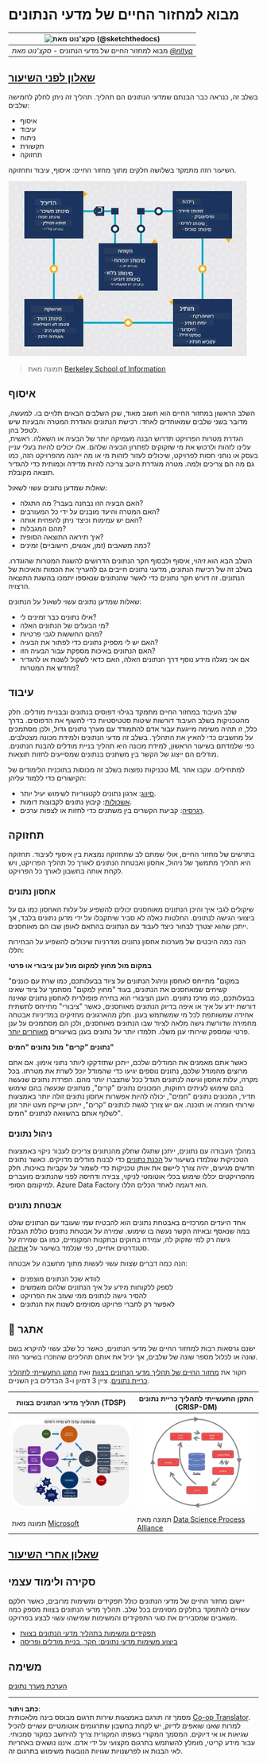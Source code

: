 <!--
CO_OP_TRANSLATOR_METADATA:
{
  "original_hash": "79ca8a5a3135e94d2d43f56ba62d5205",
  "translation_date": "2025-09-04T20:06:23+00:00",
  "source_file": "4-Data-Science-Lifecycle/14-Introduction/README.md",
  "language_code": "he"
}
-->
# מבוא למחזור החיים של מדעי הנתונים

|![ סקצ'נוט מאת [(@sketchthedocs)](https://sketchthedocs.dev) ](../../sketchnotes/14-DataScience-Lifecycle.png)|
|:---:|
| מבוא למחזור החיים של מדעי הנתונים - _סקצ'נוט מאת [@nitya](https://twitter.com/nitya)_ |

## [שאלון לפני השיעור](https://red-water-0103e7a0f.azurestaticapps.net/quiz/26)

בשלב זה, כנראה כבר הבנתם שמדעי הנתונים הם תהליך. תהליך זה ניתן לחלק לחמישה שלבים:

- איסוף
- עיבוד
- ניתוח
- תקשורת
- תחזוקה

השיעור הזה מתמקד בשלושה חלקים מתוך מחזור החיים: איסוף, עיבוד ותחזוקה.

![תרשים של מחזור החיים של מדעי הנתונים](../../../../translated_images/data-science-lifecycle.a1e362637503c4fb0cd5e859d7552edcdb4aa629a279727008baa121f2d33f32.he.jpg)
> תמונה מאת [Berkeley School of Information](https://ischoolonline.berkeley.edu/data-science/what-is-data-science/)

## איסוף

השלב הראשון במחזור החיים הוא חשוב מאוד, שכן השלבים הבאים תלויים בו. למעשה, מדובר בשני שלבים שמאוחדים לאחד: רכישת הנתונים והגדרת המטרה והבעיות שיש לטפל בהן.  
הגדרת מטרות הפרויקט תדרוש הבנה מעמיקה יותר של הבעיה או השאלה. ראשית, עלינו לזהות ולרכוש את מי שזקוקים לפתרון הבעיה שלהם. אלו יכולים להיות בעלי עניין בעסק או נותני חסות לפרויקט, שיכולים לעזור לזהות מי או מה ייהנה מהפרויקט הזה, כמו גם מה הם צריכים ולמה. מטרה מוגדרת היטב צריכה להיות מדידה וכמותית כדי להגדיר תוצאה מקובלת.

שאלות שמדען נתונים עשוי לשאול:
- האם הבעיה הזו נבחנה בעבר? מה התגלה?
- האם המטרה והיעד מובנים על ידי כל המעורבים?
- האם יש עמימות וכיצד ניתן להפחית אותה?
- מהם המגבלות?
- איך תיראה התוצאה הסופית?
- כמה משאבים (זמן, אנשים, חישוביים) זמינים?

השלב הבא הוא זיהוי, איסוף ולבסוף חקר הנתונים הדרושים להשגת המטרות שהוגדרו. בשלב זה של רכישת הנתונים, מדעני נתונים חייבים גם להעריך את הכמות והאיכות של הנתונים. זה דורש חקר נתונים כדי לאשר שהנתונים שנאספו יתמכו בהשגת התוצאה הרצויה.

שאלות שמדען נתונים עשוי לשאול על הנתונים:
- אילו נתונים כבר זמינים לי?
- מי הבעלים של הנתונים האלה?
- מהם החששות לגבי פרטיות?
- האם יש לי מספיק נתונים כדי לפתור את הבעיה?
- האם הנתונים באיכות מספקת עבור הבעיה הזו?
- אם אני מגלה מידע נוסף דרך הנתונים האלה, האם כדאי לשקול לשנות או להגדיר מחדש את המטרות?

## עיבוד

שלב העיבוד במחזור החיים מתמקד בגילוי דפוסים בנתונים ובבניית מודלים. חלק מהטכניקות בשלב העיבוד דורשות שיטות סטטיסטיות כדי לחשוף את הדפוסים. בדרך כלל, זו תהיה משימה מייגעת עבור אדם להתמודד עם מערך נתונים גדול, ולכן מסתמכים על מחשבים כדי להאיץ את התהליך. בשלב זה מדעי הנתונים ולמידת מכונה מצטלבים. כפי שלמדתם בשיעור הראשון, למידת מכונה היא תהליך בניית מודלים להבנת הנתונים. מודלים הם ייצוג של הקשר בין משתנים בנתונים שמסייעים לחזות תוצאות.

טכניקות נפוצות בשלב זה מכוסות בתוכנית הלימודים של ML למתחילים. עקבו אחר הקישורים כדי ללמוד עליהן:

- [סיווג](https://github.com/microsoft/ML-For-Beginners/tree/main/4-Classification): ארגון נתונים לקטגוריות לשימוש יעיל יותר.
- [אשכולות](https://github.com/microsoft/ML-For-Beginners/tree/main/5-Clustering): קיבוץ נתונים לקבוצות דומות.
- [רגרסיה](https://github.com/microsoft/ML-For-Beginners/tree/main/2-Regression): קביעת הקשרים בין משתנים כדי לחזות או לצפות ערכים.

## תחזוקה

בתרשים של מחזור החיים, אולי שמתם לב שתחזוקה נמצאת בין איסוף לעיבוד. תחזוקה היא תהליך מתמשך של ניהול, אחסון ואבטחת הנתונים לאורך כל תהליך הפרויקט, ויש לקחת אותה בחשבון לאורך כל הפרויקט.

### אחסון נתונים
שיקולים לגבי איך והיכן הנתונים מאוחסנים יכולים להשפיע על עלות האחסון כמו גם על ביצועי הגישה לנתונים. החלטות כאלה לא סביר שיתקבלו על ידי מדען נתונים בלבד, אך ייתכן שהוא יצטרך לבחור כיצד לעבוד עם הנתונים בהתאם לאופן שבו הם מאוחסנים.

הנה כמה היבטים של מערכות אחסון נתונים מודרניות שיכולים להשפיע על הבחירות הללו:

**במקום מול מחוץ למקום מול ענן ציבורי או פרטי**

"במקום" מתייחס לאחסון וניהול הנתונים על ציוד בבעלותכם, כמו שרת עם כוננים קשיחים שמאחסנים את הנתונים, בעוד "מחוץ למקום" מסתמך על ציוד שאינו בבעלותכם, כמו מרכז נתונים. הענן הציבורי הוא בחירה פופולרית לאחסון נתונים שאינה דורשת ידע על איך או איפה בדיוק הנתונים מאוחסנים, כאשר "ציבורי" מתייחס לתשתית אחידה שמשותפת לכל מי שמשתמש בענן. חלק מהארגונים מחזיקים במדיניות אבטחה מחמירה שדורשת גישה מלאה לציוד שבו הנתונים מאוחסנים, ולכן הם מסתמכים על ענן פרטי שמספק שירותי ענן משלו. תלמדו יותר על נתונים בענן בשיעורים [מאוחרים יותר](https://github.com/microsoft/Data-Science-For-Beginners/tree/main/5-Data-Science-In-Cloud).

**נתונים "קרים" מול נתונים "חמים"**

כאשר אתם מאמנים את המודלים שלכם, ייתכן שתזדקקו ליותר נתוני אימון. אם אתם מרוצים מהמודל שלכם, נתונים נוספים יגיעו כדי שהמודל יוכל לשרת את מטרתו. בכל מקרה, עלות אחסון וגישה לנתונים תגדל ככל שתצברו יותר מהם. הפרדת נתונים שנעשה בהם שימוש לעיתים רחוקות, המכונים נתונים "קרים", מנתונים שנעשה בהם שימוש תדיר, המכונים נתונים "חמים", יכולה להיות אפשרות אחסון נתונים זולה יותר באמצעות שירותי חומרה או תוכנה. אם יש צורך לגשת לנתונים "קרים", ייתכן שייקח מעט יותר זמן לשלוף אותם בהשוואה לנתונים "חמים".

### ניהול נתונים
במהלך העבודה עם נתונים, ייתכן שתגלו שחלק מהנתונים צריכים לעבור ניקוי באמצעות הטכניקות שנלמדו בשיעור על [הכנת נתונים](https://github.com/microsoft/Data-Science-For-Beginners/tree/main/2-Working-With-Data/08-data-preparation) כדי לבנות מודלים מדויקים. כאשר נתונים חדשים מגיעים, יהיה צורך ליישם את אותן טכניקות כדי לשמור על עקביות באיכות. חלק מהפרויקטים יכללו שימוש בכלי אוטומטי לניקוי, צבירה ודחיסה לפני שהנתונים מועברים למיקומם הסופי. Azure Data Factory הוא דוגמה לאחד הכלים הללו.

### אבטחת נתונים
אחד היעדים המרכזיים באבטחת נתונים הוא להבטיח שמי שעובד עם הנתונים שולט במה שנאסף ובאיזה הקשר נעשה בו שימוש. שמירה על אבטחת נתונים כוללת הגבלת גישה רק למי שזקוק לה, עמידה בחוקים ובתקנות המקומיים, כמו גם שמירה על סטנדרטים אתיים, כפי שנלמד בשיעור על [אתיקה](https://github.com/microsoft/Data-Science-For-Beginners/tree/main/1-Introduction/02-ethics).

הנה כמה דברים שצוות עשוי לעשות מתוך מחשבה על אבטחה:
- לוודא שכל הנתונים מוצפנים
- לספק ללקוחות מידע על איך הנתונים שלהם משמשים
- להסיר גישה לנתונים ממי שעזב את הפרויקט
- לאפשר רק לחברי פרויקט מסוימים לשנות את הנתונים

## 🚀 אתגר

ישנם גרסאות רבות למחזור החיים של מדעי הנתונים, כאשר כל שלב עשוי להיקרא בשם שונה או לכלול מספר שונה של שלבים, אך יכיל את אותם תהליכים שהוזכרו בשיעור הזה.

חקור את [מחזור החיים של תהליך מדעי הנתונים בצוות](https://docs.microsoft.com/en-us/azure/architecture/data-science-process/lifecycle) ואת [התקן התעשייתי לתהליך כריית נתונים](https://www.datascience-pm.com/crisp-dm-2/). ציין 3 דמיון ו-3 הבדלים בין השניים.

|תהליך מדעי הנתונים בצוות (TDSP)|התקן התעשייתי לתהליך כריית נתונים (CRISP-DM)|
|--|--|
|![מחזור החיים של מדעי הנתונים בצוות](../../../../translated_images/tdsp-lifecycle2.e19029d598e2e73d5ef8a4b98837d688ec6044fe332c905d4dbb69eb6d5c1d96.he.png) | ![תמונה של תהליך מדעי הנתונים](../../../../translated_images/CRISP-DM.8bad2b4c66e62aa75278009e38e3e99902c73b0a6f63fd605a67c687a536698c.he.png) |
| תמונה מאת [Microsoft](https://docs.microsoft.comazure/architecture/data-science-process/lifecycle) | תמונה מאת [Data Science Process Alliance](https://www.datascience-pm.com/crisp-dm-2/) |

## [שאלון אחרי השיעור](https://ff-quizzes.netlify.app/en/ds/)

## סקירה ולימוד עצמי

יישום מחזור החיים של מדעי הנתונים כולל תפקידים ומשימות מרובים, כאשר חלקם עשויים להתמקד בחלקים מסוימים בכל שלב. תהליך מדעי הנתונים בצוות מספק כמה משאבים שמסבירים את סוגי התפקידים והמשימות שמישהו עשוי לבצע בפרויקט.

* [תפקידים ומשימות בתהליך מדעי הנתונים בצוות](https://docs.microsoft.com/en-us/azure/architecture/data-science-process/roles-tasks)
* [ביצוע משימות מדעי נתונים: חקר, בניית מודלים ופריסה](https://docs.microsoft.com/en-us/azure/architecture/data-science-process/execute-data-science-tasks)

## משימה

[הערכת מערך נתונים](assignment.md)

---

**כתב ויתור**:  
מסמך זה תורגם באמצעות שירות תרגום מבוסס בינה מלאכותית [Co-op Translator](https://github.com/Azure/co-op-translator). למרות שאנו שואפים לדיוק, יש לקחת בחשבון שתרגומים אוטומטיים עשויים להכיל שגיאות או אי דיוקים. המסמך המקורי בשפתו המקורית צריך להיחשב כמקור סמכותי. עבור מידע קריטי, מומלץ להשתמש בתרגום מקצועי על ידי אדם. איננו נושאים באחריות לאי הבנות או לפרשנויות שגויות הנובעות משימוש בתרגום זה.